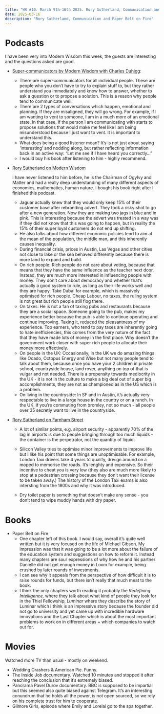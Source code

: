 ```yaml
---
title: "WR #10: March 9th-16th 2025. Rory Sutherland, Communication and Paper Belt on Fire"
date: 2025-03-16
description: "Rory Sutherland, Communication and Paper Belt on Fire"
---
```


# Podcasts

I have been very into Modern Wisdom this week, the guests are interesting and the questions asked are good. 

- [Super-communicators by Modern Wisdom with Charles Duhigg](https://podcasts.apple.com/gb/podcast/modern-wisdom/id1347973549?i=1000696940727):
    - There are super-communicators for all individual people. These are people who you don’t have to try to explain stuff to, but they rather understand you immediately and know how to answer, whether to ask a question or to propose a solution. This is a reason why people tend to communicate well.
    - There are 2 types of conversations which happen, emotional and planning. If they are misaligned, they will go wrong. For example, if I am wanting to vent to someone, I am in a much more of an emotional state. In that case, if the person I am communicating with starts to propose solutions that would make me feel like I am being misunderstood because I just want to vent. It is important to understand this.
    - What does being a good listener mean? It’s is not just about saying ‘interesting’ and nodding along, but rather reflecting information back in an active way: “Let me see if I have heard you correctly…”
    - I would buy his book after listening to him - highly recommend.

- [Rory Sutherland on Modern Wisdom](https://podcasts.apple.com/gb/podcast/modern-wisdom/id1347973549?i=1000692951820)
    
    I have never listened to him before, he is the Chairman of Ogylvy and Matter and had a really deep understanding of many different aspects of economics, mathematics, human nature. I bought his book right after I finished this podcast. 
    
    - Jaguar actually knew that they would only keep 15% of their customer base after rebranding advert. They took a risky shot to go after a new generation. Now they are making two jags in blue and in pink. This is interesting because the advert was treated in a way was if they did not know that this was going to happen, but in reality the 15% of their super loyal customers do not end up shifting.
    - He also talks about how different economic policies tend to aim at the mean of the population, the middle man, and this inherently causes inequality.
    - During financial crisis, prices in Austin, Las Vegas and other cities not close to lake or the sea behaved differently because there is more land to expand and build.
    - On rich people: Rich people do not care about voting, because that means that they have the same influence as the teacher next door. Instead, they are much more interested in influencing people with money. They don’t care about democracy and whether that’s actually a good system to rule, as long as their life works well and they are happy. Take Dubai for example, which is massively optimised for rich people. Cheap Labour, no taxes, the ruling system is not great but rich people still flog there.
    - On taxes: He is not a fan of taxing pubs and restaurants because they are a social space. Someone going to the pub, makes my experience better because the pub is able to continue operating and continue improving. Taxing it, reduced the pleasantness of my experience. Top earners, who tend to pay taxes are inherently going to hate inefficiencies, this comes from the very nature of the fact that they have made lots of money in the first place. Why doesn’t the government work closer with super rich people to allocate their money more effectively.
    - On people in the UK: Occasionally, in the UK we do amazing things like Ocado, Octopus Energy and Wise but not many people tend to talk about them, because once you have your 2 children in private school, countryside house, land rover, anything on top of that is vulgar and not needed. There is a propensity towards mediocrity in the UK - it is not in the culture to make a big deal out of super big accomplishments, they are not as championed as in the US which is a problem.
    - On living in the countryside: In SF and in Austin, it’s actually very respectable to live in a large house in the country or on a ranch. In the UK, if you’re commuting from bromley, not so much - all people over 35 secretly want to live in the countryside.
- [Rory Sutherland on Farnham Street](https://podcasts.apple.com/gb/podcast/the-knowledge-project-with-shane-parrish/id990149481?i=1000385973550)
    - A lot of similar points, e.g. airport security - apparently 70% of the lag in airports is due to people bringing through too much liquids - the container is the perpetrator, not the quantity of liquid.
    - Silicon Valley tries to optimise minor improvements to improve life but I like his point that some things are unoptimisable. For example, London Taxi drivers take 4 years to qualify, drivign around on a moped to memorise the roads. It’s lenghty and expensive. So their incentive to cheat you is very low (they also are much more likely to stop at a pedestrian crossing because they don’t want their license to be taken away.) The history of the London Taxi exams is also intersting from the 1800s and why it was introduced. 

    - Dry toilet paper is something that doesn’t make any sense - you don’t tend to wipe muddy hands with dry paper.

# Books

- Paper Belt on Fire
    - One chapter left of this book. I would say, overall it’s quite well written but it is very focused on the life of Michael Gibson. My impression was that it was going to be a lot more about the failure of the education system and suggestions on how to reform it. Instead many chapters are sour expressions of why how he and his partner Danielle did not get enough money in Loom for example, being crushed by later rounds of investments.
    - I can see why it appeals from the perspective of how difficult it is to raise rounds for funds, but there isn’t really that much meat to the book.
    - I think the only chapters worth reading it probably the *Redefining Intelligence,* where they talk about what kind of people they look for in the Thiel Fellowship, *Luminar* where they describe the story of Luminar which I think is an impressive story because the founder did not go to university and yet came up with incredible hardware innovations and the Last Chapter which is about the most important problems to work on in different areas + which companies to watch  out for.

# Movies

Watched more TV than usual - mostly on weekend. 
- Wedding Crashers & American Pie. Funny.
- The Inside Job documentary. Watched 10 minutes and stopped it after reaching the conclusion that it’s extremely biased.
- Panorama Pavel Durov documentary. BBC is supposed to be impartial but this seemed also quite biased against Telegram. It’s an interesting conundrum that he holds all the power, is not open sourced, so we rely on his complete trust for him to cooperate.
- Gilmore Girls, episode where Emily and Lorelai go to the spa together. 

